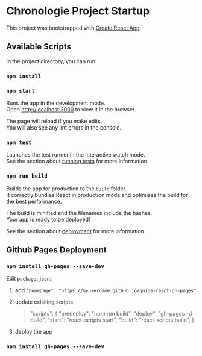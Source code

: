 # Chronologie Project Startup

This project was bootstrapped with [Create React App](https://github.com/facebook/create-react-app).

## Available Scripts

In the project directory, you can run:

### `npm install`


### `npm start`

Runs the app in the development mode.\
Open [http://localhost:3000](http://localhost:3000) to view it in the browser.

The page will reload if you make edits.\
You will also see any lint errors in the console.

### `npm test`

Launches the test runner in the interactive watch mode.\
See the section about [running tests](https://facebook.github.io/create-react-app/docs/running-tests) for more information.

### `npm run build`

Builds the app for production to the `build` folder.\
It correctly bundles React in production mode and optimizes the build for the best performance.

The build is minified and the filenames include the hashes.\
Your app is ready to be deployed!

See the section about [deployment](https://facebook.github.io/create-react-app/docs/deployment) for more information.


## Github Pages Deployment

### `npm install gh-pages --save-dev`

Edit `package.json`:

1. add `"homepage": "https://myusername.github.io/guide-react-gh-pages"`

1. update exisiting scripts 
    >"scripts": {
    >  "predeploy": "npm run build",
    >  "deploy": "gh-pages -d build",
    >  "start": "react-scripts start",
    >  "build": "react-scripts build",
    >}

1. deploy the app

### `npm install gh-pages --save-dev`
